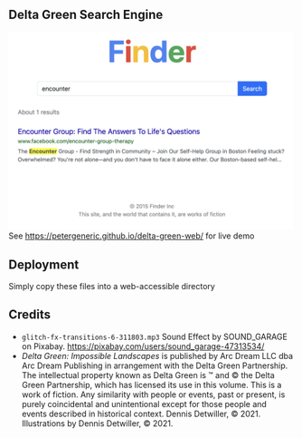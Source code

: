 ## Delta Green Search Engine

![Sample Screenshot](./readme/example.png)
See https://petergeneric.github.io/delta-green-web/ for live demo

## Deployment

Simply copy these files into a web-accessible directory

## Credits

 - `glitch-fx-transitions-6-311803.mp3` Sound Effect by SOUND_GARAGE on Pixabay. https://pixabay.com/users/sound_garage-47313534/
 - *Delta Green: Impossible Landscapes* is published by Arc Dream LLC dba Arc Dream Publishing in arrangement with the Delta Green Partnership. The intellectual property known as Delta Green is ™ and © the Delta Green Partnership, which has licensed its use in this volume. This is a work of fiction. Any similarity with people or events, past or present, is purely coincidental and unintentional except for those people and events described in historical context. Dennis Detwiller, © 2021. Illustrations by Dennis Detwiller, © 2021.

